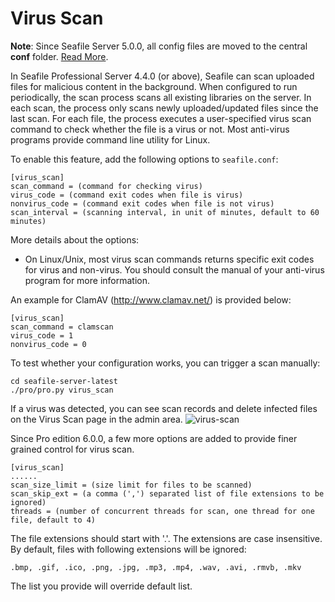# Virus Scan

**Note**: Since Seafile Server 5.0.0, all config files are moved to the central **conf** folder. [Read More](../deploy/new_directory_layout_5_0_0.md).

In Seafile Professional Server 4.4.0 (or above), Seafile can scan uploaded files for malicious content in the background. When configured to run periodically, the scan process scans all existing libraries on the server. In each scan, the process only scans newly uploaded/updated files since the last scan. For each file, the process executes a user-specified virus scan command to check whether the file is a virus or not. Most anti-virus programs provide command line utility for Linux.

To enable this feature, add the following options to `seafile.conf`:

```
[virus_scan]
scan_command = (command for checking virus)
virus_code = (command exit codes when file is virus)
nonvirus_code = (command exit codes when file is not virus)
scan_interval = (scanning interval, in unit of minutes, default to 60 minutes)
```

More details about the options:

* On Linux/Unix, most virus scan commands returns specific exit codes for virus and non-virus. You should consult the manual of your anti-virus program for more information.

An example for ClamAV (http://www.clamav.net/) is provided below:

```
[virus_scan]
scan_command = clamscan
virus_code = 1
nonvirus_code = 0
```

To test whether your configuration works, you can trigger a scan manually:

```
cd seafile-server-latest
./pro/pro.py virus_scan
```

If a virus was detected, you can see scan records and delete infected files on the Virus Scan page in the admin area.
![virus-scan](../images/virus-scan.png)

Since Pro edition 6.0.0, a few more options are added to provide finer grained control for virus scan.

```
[virus_scan]
......
scan_size_limit = (size limit for files to be scanned)
scan_skip_ext = (a comma (',') separated list of file extensions to be ignored)
threads = (number of concurrent threads for scan, one thread for one file, default to 4)
```

The file extensions should start with '.'. The extensions are case insensitive. By default, files with following extensions will be ignored:

```
.bmp, .gif, .ico, .png, .jpg, .mp3, .mp4, .wav, .avi, .rmvb, .mkv
```

The list you provide will override default list.
